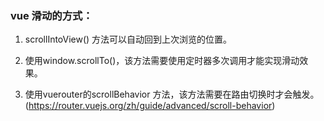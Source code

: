 ### vue 滑动的方式：

1. scrollIntoView() 方法可以自动回到上次浏览的位置。

2. 使用window.scrollTo()，该方法需要使用定时器多次调用才能实现滑动效果。

3. 使用vuerouter的scrollBehavior 方法，该方法需要在路由切换时才会触发。(https://router.vuejs.org/zh/guide/advanced/scroll-behavior)